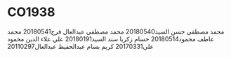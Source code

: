 # CO1938
محمد مصطفى حسن السيد20180540
محمد مصطفى عبدالعال فرج20180541
محمد عاطف محمود20180514
حسام زكريا سند السيد20180191
علي علاء الدين محمود علي20170331
كريم بسام عبدالحفيظ عبدالعال20110297
